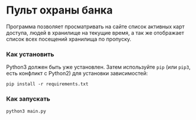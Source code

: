 # Пульт охраны банка

Программа позволяет просматривать на сайте список активных карт доступа, людей в хранилище на текущие время, а так же отображает список всех посещений хранилища по пропуску.  

### Как установить

Python3 должен быть уже установлен.
Затем используйте `pip` (или `pip3`, есть конфликт с Python2) для установки зависимостей:
```console
pip install -r requirements.txt
```

### Как запускать
```console
python3 main.py
```
